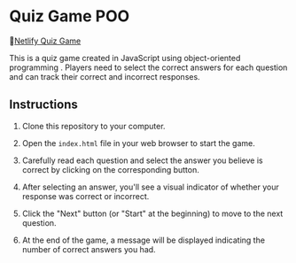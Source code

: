 # Quiz Game POO

🚀[Netlify Quiz Game](https://rococo-pastelito-8aa77e.netlify.app/)

This is a quiz game created in JavaScript using object-oriented programming . Players need to select the correct answers for each question and can track their correct and incorrect responses.

## Instructions

1. Clone this repository to your computer.

2. Open the `index.html` file in your web browser to start the game.

3. Carefully read each question and select the answer you believe is correct by clicking on the corresponding button.

4. After selecting an answer, you'll see a visual indicator of whether your response was correct or incorrect.

5. Click the "Next" button (or "Start" at the beginning) to move to the next question.

6. At the end of the game, a message will be displayed indicating the number of correct answers you had.
